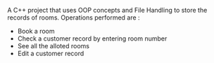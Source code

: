 A C++ project that uses OOP concepts and File Handling to store the records of rooms.
Operations performed are : 
*  Book a room
*  Check a customer record by entering room number
*  See all the alloted rooms
*  Edit a customer record

